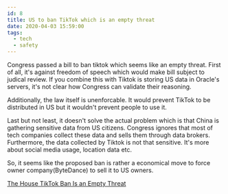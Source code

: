 ```yaml
---
id: 8
title: US to ban TikTok which is an empty threat
date: 2020-04-03 15:59:00
tags: 
  - tech
  - safety
---
```

Congress passed a bill to ban tiktok which seems like an empty threat. First of all, it's against freedom of speech which would make bill subject to judical review. If you combine this with Tiktok is storing US data in Oracle's servers, it's not clear how Congress can validate their reasoning. 

Additionally, the law itself is unenforcable. It would prevent TikTok to be distributed in US but it wouldn't prevent people to use it. 

Last but not least, it doesn't solve the actual problem which is that China is gathering sensitive data from US citizens. Congress ignores that most of tech companies collect these data and sells them through data brokers. Furthermore, the data collected by Tiktok is not that sensitive. It's more about social media usage, location data etc.

So, it seems like the proposed ban is rather a economical move to force owner company(ByteDance) to sell it to US owners.

[The House TikTok Ban Is an Empty Threat](https://time.com/6962823/house-tiktok-ban-is-an-empty-threat/)